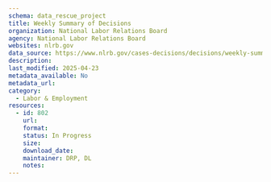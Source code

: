 ```yaml
---
schema: data_rescue_project 
title: Weekly Summary of Decisions
organization: National Labor Relations Board
agency: National Labor Relations Board
websites: nlrb.gov
data_source: https://www.nlrb.gov/cases-decisions/decisions/weekly-summaries-decisions
description: 
last_modified: 2025-04-23
metadata_available: No
metadata_url: 
category:
  - Labor & Employment 
resources:
  - id: 802
    url: 
    format: 
    status: In Progress
    size: 
    download_date: 
    maintainer: DRP, DL
    notes: 
---
```


